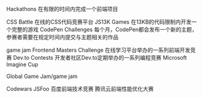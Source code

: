 Hackathons 在有限的时间内完成一个前端项目

CSS Battle 在线的CSS代码竞赛平台
JS13K Games 在13KB的代码限制内开发一个完整的游戏
CodePen Challenges 每个月，CodePen都会发布一个新的主题，参赛者需要在规定时间内提交与主题相关的作品

game jam
Frontend Masters Challenge 在线学习平台举办的一系列前端开发竞赛
Dev.to Contests 开发者社区Dev.to定期举办的一系列编程竞赛
Microsoft Imagine Cup

Global Game Jam/game jam

Codewars
JSFoo
百度前端技术竞赛
腾讯云前端性能优化大赛